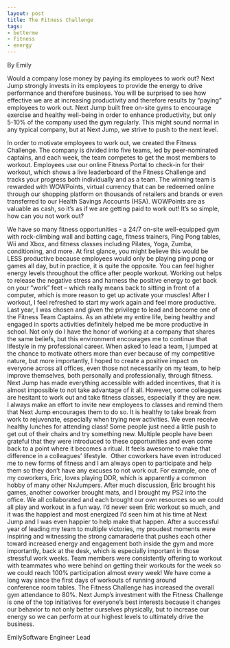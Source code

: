 ```yaml
---
layout: post
title: The Fitness Challenge
tags:
- betterme
- fitness
- energy
---
```






By Emily


Would a company lose money by paying its employees to work out? Next Jump strongly invests in its employees to provide the energy to drive performance and therefore business. You will be surprised to see how effective we are at increasing productivity and therefore results by “paying” employees to work out.
Next Jump built free on-site gyms to encourage exercise and healthy well-being in order to enhance productivity, but only 5-10% of the company used the gym regularly. This might sound normal in any typical company, but at Next Jump, we strive to push to the next level.

In order to motivate employees to work out, we created the Fitness Challenge. The company is divided into five teams, led by peer-nominated captains, and each week, the team competes to get the most members to workout. Employees use our online Fitness Portal to check-in for their workout, which shows a live leaderboard of the Fitness Challenge and tracks your progress both individually and as a team. The winning team is rewarded with WOWPoints, virtual currency that can be redeemed online through our shopping platform on thousands of retailers and brands or even transferred to our Health Savings Accounts (HSA). WOWPoints are as valuable as cash, so it’s as if we are getting paid to work out! It’s so simple, how can you not work out?

We have so many fitness opportunities - a 24/7 on-site well-equipped gym with rock-climbing wall and batting cage, fitness trainers, Ping Pong tables, Wii and Xbox, and fitness classes including Pilates, Yoga, Zumba, conditioning, and more. At first glance, you might believe this would be LESS productive because employees would only be playing ping pong or games all day, but in practice, it is quite the opposite. You can feel higher energy levels throughout the office after people workout. Working out helps to release the negative stress and harness the positive energy to get back on your “work” feet – which really means back to sitting in front of a computer, which is more reason to get up activate your muscles! After I workout, I feel refreshed to start my work again and feel more productive.
Last year, I was chosen and given the privilege to lead and become one of the Fitness Team Captains. As an athlete my entire life, being healthy and engaged in sports activities definitely helped me be more productive in school. Not only do I have the honor of working at a company that shares the same beliefs, but this environment encourages me to continue that lifestyle in my professional career. When asked to lead a team, I jumped at the chance to motivate others more than ever because of my competitive nature, but more importantly, I hoped to create a positive impact on everyone across all offices, even those not necessarily on my team, to help improve themselves, both personally and professionally, through fitness.
Next Jump has made everything accessible with added incentives, that it is almost impossible to not take advantage of it all. However, some colleagues are hesitant to work out and take fitness classes, especially if they are new. I always make an effort to invite new employees to classes and remind them that Next Jump encourages them to do so. It is healthy to take break from work to rejuvenate, especially when trying new activities. We even receive healthy lunches for attending class! Some people just need a little push to get out of their chairs and try something new. Multiple people have been grateful that they were introduced to these opportunities and even come back to a point where it becomes a ritual. It feels awesome to make that difference in a colleagues’ lifestyle. 
Other coworkers have even introduced me to new forms of fitness and I am always open to participate and help them so they don’t have any excuses to not work out. For example, one of my coworkers, Eric, loves playing DDR, which is apparently a common hobby of many other NxJumpers. After much discussion, Eric brought his games, another coworker brought mats, and I brought my PS2 into the office. We all collaborated and each brought our own resources so we could all play and workout in a fun way. I’d never seen Eric workout so much, and it was the happiest and most energized I’d seen him at his time at Next Jump and I was even happier to help make that happen.
After a successful year of leading my team to multiple victories, my proudest moments were inspiring and witnessing the strong camaraderie that pushes each other toward increased energy and engagement both inside the gym and more importantly, back at the desk, which is especially important in those stressful work weeks. Team members were consistently offering to workout with teammates who were behind on getting their workouts for the week so we could reach 100% participation almost every week!
We have come a long way since the first days of workouts of running around conference room tables. The Fitness Challenge has increased the overall gym attendance to 80%. Next Jump’s investment with the Fitness Challenge is one of the top initiatives for everyone’s best interests because it changes our behavior to not only better ourselves physically, but to increase our energy so we can perform at our highest levels to ultimately drive the business.


EmilySoftware Engineer Lead






